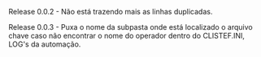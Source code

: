 Release 0.0.2 -
Não está trazendo mais as linhas duplicadas.

Release 0.0.3 - 
Puxa o nome da subpasta onde está localizado o arquivo chave caso não encontrar o nome do operador dentro do CLISTEF.INI, LOG's da automação.
